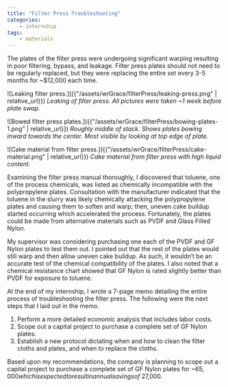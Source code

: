 ```yaml
---
title: "Filter Press Troubleshooting"
categories:
    - internship
tags:
    - materials
---
```


The plates of the filter press were undergoing significant warping resulting in poor filtering, bypass, and leakage.  Filter press plates should not need to be regularly replaced, but they were replacing the entire set every 3-5 months for ~$12,000 each time.


![Leaking filter press.]({{"/assets/wrGrace/filterPress/leaking-press.png" | relative_url}})
*Leaking of filter press. All pictures were taken ~1 week before plate swap.*



![Bowed filter press plates.]({{"/assets/wrGrace/filterPress/bowing-plates-1.png" | relative_url}})
*Roughly middle of stack. Shows plates bowing inward towards the center. Most visible by looking at top edge of plate.*


![Cake material from filter press.]({{"/assets/wrGrace/filterPress/cake-material.png" | relative_url}})
*Cake material from filter press with high liquid content.*


Examining the filter press manual thoroughly, I discovered that toluene, one of the process chemicals, was listed as chemically incompatible with the polypropylene plates. Consultation with the manufacturer indicated that the toluene in the slurry was likely chemically attacking the polypropylene plates and causing them to soften and warp; then, uneven cake buildup started occurring which accelerated the process.  Fortunately, the plates could be made from alternative materials such as PVDF and Glass Filled Nylon.

My supervisor was considering purchasing one each of the PVDF and GF Nylon plates to test them out.  I pointed out that the rest of the plates would still warp and then allow uneven cake buildup.  As such, it wouldn’t be an accurate test of the chemical compatibility of the plates. I also noted that a chemical resistance chart showed that GF Nylon is rated slightly better than PVDF for exposure to toluene.

At the end of my internship, I wrote a 7-page memo detailing the entire process of troubleshooting the filter press.  The following were the next steps that I laid out in the memo.

1. Perform a more detailed economic analysis that includes labor costs.
2. Scope out a capital project to purchase a complete set of GF Nylon plates.
3. Establish a new protocol dictating when and how to clean the filter cloths and plates, and when to replace the cloths.

Based upon my recommendations, the company is planning to scope out a capital project to purchase a complete set of GF Nylon plates for ~$65,000 which is expected to result in annual savings of ~$27,000.